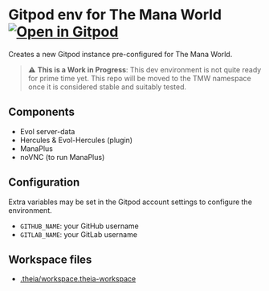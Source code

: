 # Gitpod env for The Mana World &nbsp; [![Open in Gitpod](https://img.shields.io/badge/Gitpod-ready-blue?logo=gitpod)](https://gitpod.io/#https://github.com/Helianthella/evol-gitpod)

Creates a new Gitpod instance pre-configured for The Mana World.

> ⚠️ **This is a Work in Progress**: This dev environment is not quite ready for prime time yet.
  This repo will be moved to the TMW namespace once it is considered stable and suitably tested.

## Components
- Evol server-data
- Hercules & Evol-Hercules (plugin)
- ManaPlus
- noVNC (to run ManaPlus)

## Configuration
Extra variables may be set in the Gitpod account settings to configure the environment.

- `GITHUB_NAME`: your GitHub username
- `GITLAB_NAME`: your GitLab username

## Workspace files
- [.theia/workspace.theia-workspace](.theia/workspace.theia-workspace)